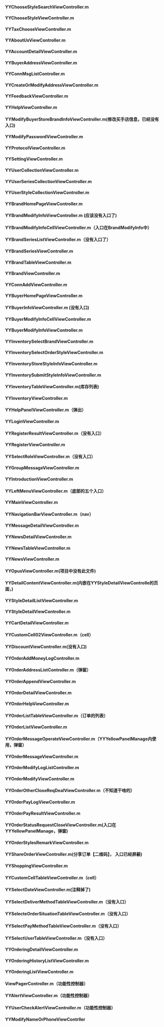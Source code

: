 #### YYChooseStyleSearchViewController.m
#### YYChooseStyleViewController.m
#### YYTaxChooseViewController.m
#### YYAboutUsViewController.m
#### YYAccountDetailViewController.m
#### YYBuyerAddressViewController.m
#### YYConnMsgListController.m
#### YYCreateOrModifyAddressViewController.m
#### YYFeedbackViewController.m
#### YYHelpViewController.m
#### YYModifyBuyerStoreBrandInfoViewController.m(修改买手店信息，已经没有入口)
#### YYModifyPasswordViewController.m
#### YYProtocolViewController.m
#### YYSettingViewController.m
#### YYUserCollectionViewController.m
#### YYUserSeriesCollectionViewController.m
#### YYUserStyleCollectionViewController.m
#### YYBrandHomePageViewController.m
#### YYBrandModifyInfoViewController.m (应该没有入口了)
#### YYBrandModifyInfoCellViewController.m（入口在BrandModifyInfo中）
#### YYBrandSeriesListViewController.m（没有入口了）
#### YYBrandSeriesViewController.m
#### YYBrandTableViewController.m
#### YYBrandViewController.m
#### YYConnAddViewController.m
#### YYBuyerHomePageViewController.m
#### YYBuyerInfoViewController.m (没有入口)
#### YYBuyerModifyInfoCellViewController.m
#### YYBuyerModifyInfoViewController.m
#### YYInventorySelectBrandViewController.m
#### YYInventorySelectOrderStyleViewController.m
#### YYInventoryStoreStyleInfoViewController.m
#### YYInventorySubmitStyleInfoViewController.m
#### YYInventoryTableViewController.m(库存列表)
#### YYInventoryViewController.m
#### YYHelpPanelViewController.m（弹出）
#### YYLoginViewController.m
#### YYRegisterResultViewController.m（没有入口）
#### YYRegisterViewController.m
#### YYSelectRoleViewController.m（没有入口）
#### YYGroupMessageViewController.m
#### YYIntroductionViewController.m
#### YYLeftMenuViewController.m（底部的五个入口）
#### YYMainViewController.m
#### YYNavigationBarViewController.m（nav）
#### YYMessageDetailViewController.m
#### YYNewsDetailViewController.m
#### YYNewsTableViewController.m
#### YYNewsViewController.m
#### YYOpusViewController.m(项目中没有此文件)
#### YYDetailContentViewController.m(内嵌在YYStyleDetailViewControlle的页面，)
#### YYStyleDetailListViewController.m
#### YYStyleDetailViewController.m
#### YYCartDetailViewController.m
#### YYCustomCell02ViewController.m（cell）
#### YYDiscountViewController.m(没有入口)
#### YYOrderAddMoneyLogController.m
#### YYOrderAddressListController.m（弹窗）
#### YYOrderAppendViewController.m
#### YYOrderDetailViewController.m
#### YYOrderHelpViewController.m
#### YYOrderListTableViewController.m（订单的列表）
#### YYOrderListViewController.m
#### YYOrderMessageOperateViewController.m（YYYellowPanelManage内使用，弹窗）
#### YYOrderMessageViewController.m
#### YYOrderModifyLogListController.m
#### YYOrderModifyViewController.m
#### YYOrderOtherCloseReqDealViewController.m（不知道干啥的）
#### YYOrderPayLogViewController.m
#### YYOrderPayResultViewController.m
#### YYOrderStatusRequestCloseViewController.m(入口在YYYellowPanelManage，弹窗)
#### YYOrderStylesRemarkViewController.m
#### YYShareOrderViewController.m(分享订单【二维码】， 入口已经屏蔽)
#### YYShoppingViewController.m
#### YYCustomCellTableViewController.m（cell）
#### YYSelectDateViewController.m(注释掉了)
#### YYSelectDeliverMethodTableViewController.m（没有入口）
#### YYSelecteOrderSituationTableViewController.m（没有入口）
#### YYSelectPayMethodTableViewController.m（没有入口）
#### YYSelectUserTableViewController.m（没有入口）
#### YYOrderingDetailViewController.m
#### YYOrderingHistoryListViewController.m
#### YYOrderingListViewController.m
#### ViewPagerController.m（功能性控制器）
#### YYAlertViewController.m（功能性控制器）
#### YYUserCheckAlertViewController.m（功能性控制器）
#### YYModifyNameOrPhoneViewContrller
